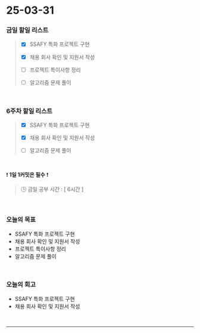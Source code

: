 # 25-03-31

### 금일 할일 리스트

> - [x] SSAFY 특화 프로젝트 구현
>
> - [x] 채용 회사 확인 및 지원서 작성
>
> - [ ] 프로젝트 특이사항 정리
>
> - [ ] 알고리즘 문제 풀이

<br/>

### 6주차 할일 리스트

> - [x] SSAFY 특화 프로젝트 구현
>
> - [x] 채용 회사 확인 및 지원서 작성
>
> - [ ] 알고리즘 문제 풀이

<br/>

❗ **1일 1커밋은 필수** ❗

> 🕒 금일 공부 시간 : [ 6시간 ]

<br/>

### 오늘의 목표
- SSAFY 특화 프로젝트 구현
- 채용 회사 확인 및 지원서 작성
- 프로젝트 특이사항 정리
- 알고리즘 문제 풀이

<br>

### 오늘의 회고
- SSAFY 특화 프로젝트 구현
- 채용 회사 확인 및 지원서 작성


<br/>

---
